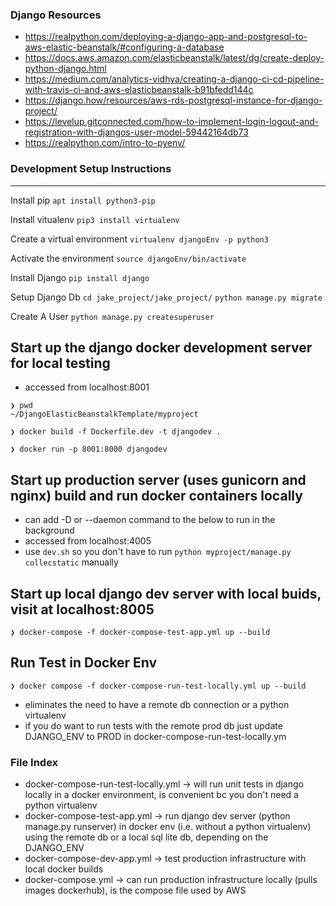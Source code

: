 ### Django Resources
* https://realpython.com/deploying-a-django-app-and-postgresql-to-aws-elastic-beanstalk/#configuring-a-database
* https://docs.aws.amazon.com/elasticbeanstalk/latest/dg/create-deploy-python-django.html
* https://medium.com/analytics-vidhya/creating-a-django-ci-cd-pipeline-with-travis-ci-and-aws-elasticbeanstalk-b91bfedd144c
* https://django.how/resources/aws-rds-postgresql-instance-for-django-project/
* https://levelup.gitconnected.com/how-to-implement-login-logout-and-registration-with-djangos-user-model-59442164db73
* https://realpython.com/intro-to-pyenv/

### Development Setup Instructions
____

Install pip
`apt install python3-pip`

Install vitualenv
`pip3 install virtualenv`

Create a virtual environment
`virtualenv djangoEnv -p python3`

Activate the environment
`source djangoEnv/bin/activate`
 
Install Django
`pip install django`
 
Setup Django Db
`cd jake_project/jake_project/`
`python manage.py migrate`
 
Create A User
`python manage.py createsuperuser`


## Start up the django docker development server for local testing
* accessed from localhost:8001
```
❯ pwd
~/DjangoElasticBeanstalkTemplate/myproject

❯ docker build -f Dockerfile.dev -t djangodev .

❯ docker run -p 8001:8000 djangodev
```

## Start up production server (uses gunicorn and nginx) build and run docker containers locally
* can add -D or --daemon command to the below to run in the background
* accessed from localhost:4005
* use `dev.sh` so you don't have to run `python myproject/manage.py collecstatic` manually

## Start up local django dev server with local buids, visit at localhost:8005
```
❯ docker-compose -f docker-compose-test-app.yml up --build  
```
## Run Test in Docker Env 
```
❯ docker compose -f docker-compose-run-test-locally.yml up --build
```
* eliminates the need to have a remote db connection or a python virtualenv
* if you do want to run tests with the remote prod db just update DJANGO_ENV to PROD in docker-compose-run-test-locally.ym

### File Index
* docker-compose-run-test-locally.yml -> will run unit tests in django locally in a docker environment, is convenient bc you don't need a python virtualenv
* docker-compose-test-app.yml -> run django dev server (python manage.py runserver) in docker env (i.e. without a python virtualenv) using the remote db or a local sql lite db, depending on the DJANGO_ENV
* docker-compose-dev-app.yml -> test production infrastructure with local docker builds
* docker-compose.yml -> can run production infrastructure locally (pulls images dockerhub), is the compose file used by AWS
